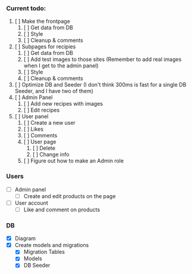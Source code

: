 ### Current todo:

1. [ ] Make the frontpage
    1. [ ] Get data from DB
    2. [ ] Style
    3. [ ] Cleanup & comments
2. [ ] Subpages for recipies
    1. [ ] Get data from DB
    2. [ ] Add test images to those sites (Remember to add real images when I get to the admin panel)
    3. [ ] Style
    4. [ ] Cleanup & comments
3. [ ] Optimize DB and Seeder (I don't think 300ms is fast for a single DB Seeder, and I have two of them)
4. [ ] Admin Panel
    1. [ ] Add new recipes with images
    2. [ ] Edit recipes
5. [ ] User panel
    1. [ ] Create a new user
    2. [ ] Likes
    3. [ ] Comments
    4. [ ] User page
        1. [ ] Delete
        2. [ ] Change info
    5. [ ] Figure out how to make an Admin role

### Users

-   [ ] Admin panel
    -   [ ] Create and edit products on the page
    <!-- - [ ] Remove comments -->
-   [ ] User account
    -   [ ] Like and comment on products

### DB

-   [x] Diagram
-   [x] Create models and migrations
    -   [x] Migration Tables
    -   [x] Models
    -   [x] DB Seeder
